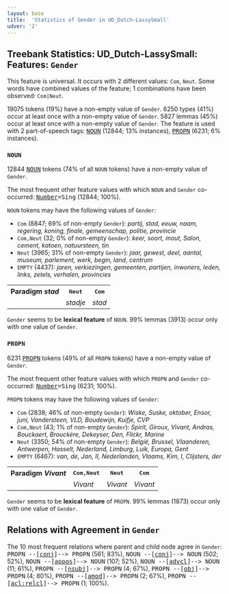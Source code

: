```yaml
---
layout: base
title:  'Statistics of Gender in UD_Dutch-LassySmall'
udver: '2'
---
```


## Treebank Statistics: UD_Dutch-LassySmall: Features: `Gender`

This feature is universal.
It occurs with 2 different values: `Com`, `Neut`.
Some words have combined values of the feature; 1 combinations have been observed: `Com|Neut`.

19075 tokens (19%) have a non-empty value of `Gender`.
6250 types (41%) occur at least once with a non-empty value of `Gender`.
5827 lemmas (45%) occur at least once with a non-empty value of `Gender`.
The feature is used with 2 part-of-speech tags: <tt><a href="nl_lassysmall-pos-NOUN.html">NOUN</a></tt> (12844; 13% instances), <tt><a href="nl_lassysmall-pos-PROPN.html">PROPN</a></tt> (6231; 6% instances).

### `NOUN`

12844 <tt><a href="nl_lassysmall-pos-NOUN.html">NOUN</a></tt> tokens (74% of all `NOUN` tokens) have a non-empty value of `Gender`.

The most frequent other feature values with which `NOUN` and `Gender` co-occurred: <tt><a href="nl_lassysmall-feat-Number.html">Number</a></tt><tt>=Sing</tt> (12844; 100%).

`NOUN` tokens may have the following values of `Gender`:

* `Com` (8847; 69% of non-empty `Gender`): <em>partij, stad, eeuw, naam, regering, koning, finale, gemeenschap, politie, provincie</em>
* `Com,Neut` (32; 0% of non-empty `Gender`): <em>keer, soort, mout, Salon, cement, katoen, natuursteen, tin</em>
* `Neut` (3965; 31% of non-empty `Gender`): <em>jaar, gewest, deel, aantal, museum, parlement, werk, begin, land, centrum</em>
* `EMPTY` (4437): <em>jaren, verkiezingen, gemeenten, partijen, inwoners, leden, links, zetels, verhalen, provincies</em>

<table>
  <tr><th>Paradigm <i>stad</i></th><th><tt>Neut</tt></th><th><tt>Com</tt></th></tr>
  <tr><td><tt></tt></td><td><em>stadje</em></td><td><em>stad</em></td></tr>
</table>

`Gender` seems to be **lexical feature** of `NOUN`. 99% lemmas (3913) occur only with one value of `Gender`.

### `PROPN`

6231 <tt><a href="nl_lassysmall-pos-PROPN.html">PROPN</a></tt> tokens (49% of all `PROPN` tokens) have a non-empty value of `Gender`.

The most frequent other feature values with which `PROPN` and `Gender` co-occurred: <tt><a href="nl_lassysmall-feat-Number.html">Number</a></tt><tt>=Sing</tt> (6231; 100%).

`PROPN` tokens may have the following values of `Gender`:

* `Com` (2838; 46% of non-empty `Gender`): <em>Wiske, Suske, oktober, Ensor, juni, Vandersteen, VLD, Boudewijn, Kuifje, CVP</em>
* `Com,Neut` (43; 1% of non-empty `Gender`): <em>Spirit, Giroux, Vivant, Andras, Bouckaert, Brouckère, Dekeyser, Den, Flickr, Marine</em>
* `Neut` (3350; 54% of non-empty `Gender`): <em>België, Brussel, Vlaanderen, Antwerpen, Hasselt, Nederland, Limburg, Luik, Europa, Gent</em>
* `EMPTY` (6467): <em>van, de, Jan, II, Nederlanden, Vlaams, Kim, I, Clijsters, der</em>

<table>
  <tr><th>Paradigm <i>Vivant</i></th><th><tt>Com,Neut</tt></th><th><tt>Neut</tt></th><th><tt>Com</tt></th></tr>
  <tr><td><tt></tt></td><td><em>Vivant</em></td><td><em>Vivant</em></td><td><em>Vivant</em></td></tr>
</table>

`Gender` seems to be **lexical feature** of `PROPN`. 99% lemmas (1873) occur only with one value of `Gender`.

## Relations with Agreement in `Gender`

The 10 most frequent relations where parent and child node agree in `Gender`:
<tt>PROPN --[<tt><a href="nl_lassysmall-dep-conj.html">conj</a></tt>]--> PROPN</tt> (561; 83%),
<tt>NOUN --[<tt><a href="nl_lassysmall-dep-conj.html">conj</a></tt>]--> NOUN</tt> (502; 52%),
<tt>NOUN --[<tt><a href="nl_lassysmall-dep-appos.html">appos</a></tt>]--> NOUN</tt> (107; 52%),
<tt>NOUN --[<tt><a href="nl_lassysmall-dep-advcl.html">advcl</a></tt>]--> NOUN</tt> (11; 61%),
<tt>PROPN --[<tt><a href="nl_lassysmall-dep-nsubj.html">nsubj</a></tt>]--> PROPN</tt> (4; 67%),
<tt>PROPN --[<tt><a href="nl_lassysmall-dep-obj.html">obj</a></tt>]--> PROPN</tt> (4; 80%),
<tt>PROPN --[<tt><a href="nl_lassysmall-dep-amod.html">amod</a></tt>]--> PROPN</tt> (2; 67%),
<tt>PROPN --[<tt><a href="nl_lassysmall-dep-acl-relcl.html">acl:relcl</a></tt>]--> PROPN</tt> (1; 100%).

